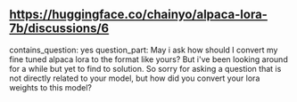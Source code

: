 ## https://huggingface.co/chainyo/alpaca-lora-7b/discussions/6

contains_question: yes
question_part: 
May i ask how should I convert my fine tuned alpaca lora to the format like yours? 
But i've been looking around for a while but yet to find to solution. 
So sorry for asking a question that is not directly related to your model, but how did you convert your lora weights to this model?